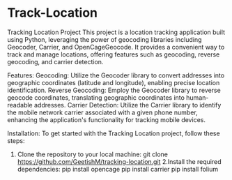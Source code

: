 # Track-Location
Tracking Location Project
This project is a location tracking application built using Python, leveraging the power of geocoding libraries including Geocoder, Carrier, and OpenCageGeocode. It provides a convenient way to track and manage locations, offering features such as geocoding, reverse geocoding, and carrier detection.

Features:
Geocoding: Utilize the Geocoder library to convert addresses into geographic coordinates (latitude and longitude), enabling precise location identification.
Reverse Geocoding: Employ the Geocoder library to reverse geocode coordinates, translating geographic coordinates into human-readable addresses.
Carrier Detection: Utilize the Carrier library to identify the mobile network carrier associated with a given phone number, enhancing the application's functionality for tracking mobile devices.

Installation:
To get started with the Tracking Location project, follow these steps:
  1. Clone the repository to your local machine:
     git clone https://github.com/GeetishM/tracking-location.git
  2.Install the required dependencies:
    pip install opencage
    pip install carrier
    pip install folium
